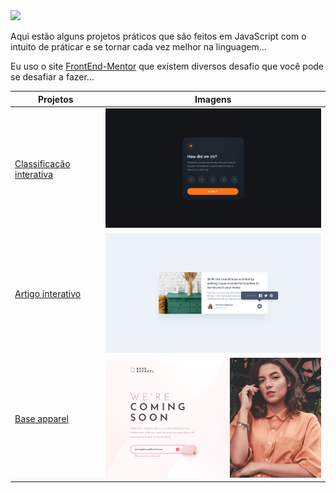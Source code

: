 <img src="https://img.shields.io/badge/JavaScript-F7DF1E?style=for-the-badge&logo=javascript&logoColor=black">
<p>Aqui estão alguns projetos práticos que são feitos em JavaScript com o intuito de práticar e se tornar cada vez melhor na linguagem...</p>
<p>Eu uso o site <a target="_blank" href="https://www.frontendmentor.io/home">FrontEnd-Mentor</a> que existem diversos desafio que você pode se desafiar a fazer...</p>

| Projetos | Imagens |
| ------------- | ------------- |
| <a href="https://nomegustaa.github.io/frontEndMentor/Projeto-1/" target="blank">Classificação interativa</a>  | <img src="Projeto-1/design/desktop-design.jpg" width="500px"> |
| <a href="https://nomegustaa.github.io/frontEndMentor/Projeto-2/" target="blank">Artigo interativo</a>  | <img src="Projeto-2/design/desktop-active-state.jpg" width="500px">  | 
| <a href="https://nomegustaa.github.io/frontEndMentor/Projeto-3/" target="blank">Base apparel</a>  | <img src="Projeto-3/design/active-states.jpg" width="500px">  |
